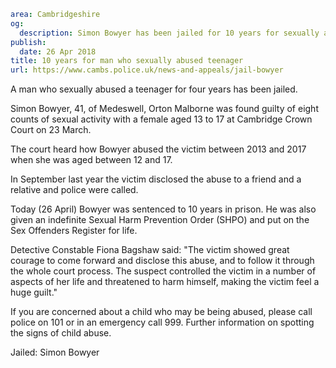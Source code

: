 ```yaml
area: Cambridgeshire
og:
  description: Simon Bowyer has been jailed for 10 years for sexually abusing a teenager.
publish:
  date: 26 Apr 2018
title: 10 years for man who sexually abused teenager
url: https://www.cambs.police.uk/news-and-appeals/jail-bowyer
```

A man who sexually abused a teenager for four years has been jailed.

Simon Bowyer, 41, of Medeswell, Orton Malborne was found guilty of eight counts of sexual activity with a female aged 13 to 17 at Cambridge Crown Court on 23 March.

The court heard how Bowyer abused the victim between 2013 and 2017 when she was aged between 12 and 17.

In September last year the victim disclosed the abuse to a friend and a relative and police were called.

Today (26 April) Bowyer was sentenced to 10 years in prison. He was also given an indefinite Sexual Harm Prevention Order (SHPO) and put on the Sex Offenders Register for life.

Detective Constable Fiona Bagshaw said: "The victim showed great courage to come forward and disclose this abuse, and to follow it through the whole court process. The suspect controlled the victim in a number of aspects of her life and threatened to harm himself, making the victim feel a huge guilt."

If you are concerned about a child who may be being abused, please call police on 101 or in an emergency call 999. Further information on spotting the signs of child abuse.

Jailed: Simon Bowyer
